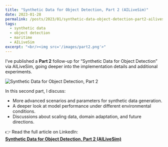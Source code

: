 ```yaml
---
title: "Synthetic Data for Object Detection, Part 2 (AILiveSim)"
date: 2023-01-28
permalink: /posts/2023/01/synthetic-data-object-detection-part2-ailivesim/
tags:
  - synthetic data
  - object detection
  - maritime
  - AILiveSim
excerpt: "<br/><img src='/images/part2.png'>"
---
```


I’ve published a **Part 2** follow-up for “Synthetic Data for Object Detection” via AILiveSim, going deeper into the implementation details and additional experiments.

![Synthetic Data for Object Detection, Part 2](https://media.licdn.com/dms/image/v2/D4E12AQGabsRIoTWEbw/article-cover_image-shrink_720_1280/article-cover_image-shrink_720_1280/0/1674917497591?e=1761177600&v=beta&t=jadH32etRFkLnl7A5vH8Xxn8vwLaDPyQnLlMnHtvDlY)

In this second part, I discuss:

- More advanced scenarios and parameters for synthetic data generation.  
- A deeper look at model performance under different environmental conditions.  
- Discussions about scaling data, domain adaptation, and future directions.

👉 Read the full article on LinkedIn:  
[**Synthetic Data for Object Detection, Part 2 (AILiveSim)**](https://www.linkedin.com/pulse/synthetic-data-object-detection-ailivesim-1e/?trackingId=0IVEx39%2FToWZj5yd2P0FPA%3D%3D)
